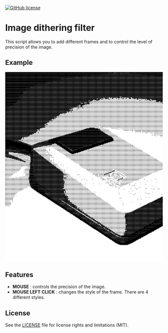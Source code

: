 [![GitHub license](https://img.shields.io/github/license/aurelienmaufroid/image-dithering-filter)](https://github.com/aurelienmaufroid/image-dithering-filter/blob/main/LICENCE)

Image dithering filter
==============

This script allows you to add different frames and to control the level of precision of the image.

## Example
<img alt="result of this script" src="https://github.com/aurelienmaufroid/image-dithering-filter/blob/10ba13f3ef720c997050b71532afe0b8806578b4/screenshots/img4.jpg">


## Features
* **MOUSE** : controls the precision of the image. 
* **MOUSE LEFT CLICK** : changes the style of the frame. There are 4 different styles.


## License
See the [LICENSE](LICENSE) file for license rights and limitations (MIT).
